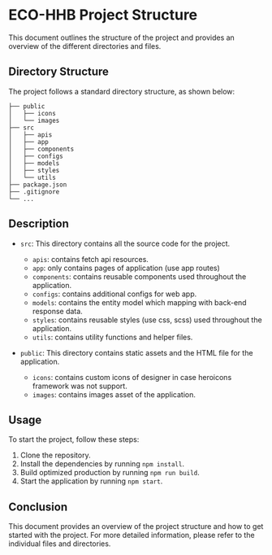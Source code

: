 # ECO-HHB Project Structure

This document outlines the structure of the project and provides an overview of the different directories and files.

## Directory Structure

The project follows a standard directory structure, as shown below:

```
├── public
│   ├── icons
│   └── images
├── src
│   ├── apis
│   ├── app
│   ├── components
│   ├── configs
│   ├── models
│   ├── styles
│   └── utils
├── package.json
├── .gitignore
└── ...
```

## Description

- `src`: This directory contains all the source code for the project.
    - `apis`: contains fetch api resources.
    - `app`: only contains pages of application (use app routes)
    - `components`: contains reusable components used throughout the application.
    - `configs`: contains additional configs for web app.
    - `models`: contains the entity model which mapping with back-end response data.
    - `styles`: contains reusable styles (use css, scss) used throughout the application.
    - `utils`: contains utility functions and helper files.

- `public`: This directory contains static assets and the HTML file for the application.
    - `icons`: contains custom icons of designer in case heroicons framework was not support.
    - `images`: contains images asset of the application.

## Usage

To start the project, follow these steps:

1. Clone the repository.
2. Install the dependencies by running `npm install`.
2. Build optimized production by running `npm run build`.
3. Start the application by running `npm start`.

## Conclusion

This document provides an overview of the project structure and how to get started with the project. For more detailed information, please refer to the individual files and directories.
